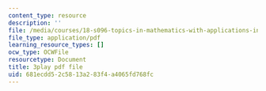 ```yaml
---
content_type: resource
description: ''
file: /media/courses/18-s096-topics-in-mathematics-with-applications-in-finance-fall-2013/681ecdd52c5813a283f4a4065fd768fc_eG_aRPy1KVE.pdf
file_type: application/pdf
learning_resource_types: []
ocw_type: OCWFile
resourcetype: Document
title: 3play pdf file
uid: 681ecdd5-2c58-13a2-83f4-a4065fd768fc
---
```

